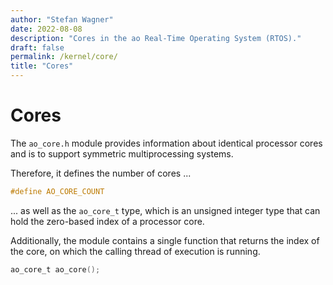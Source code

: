```yaml
---
author: "Stefan Wagner"
date: 2022-08-08
description: "Cores in the ao Real-Time Operating System (RTOS)."
draft: false
permalink: /kernel/core/
title: "Cores"
---
```


# Cores

The `ao_core.h` module provides information about identical processor cores and is to support symmetric multiprocessing systems. 

Therefore, it defines the number of cores ...

```c
#define AO_CORE_COUNT
```

... as well as the `ao_core_t` type, which is an unsigned integer type that can hold the zero-based index of a processor core. 

Additionally, the module contains a single function that returns the index of the core, on which the calling thread of execution is running.

```c
ao_core_t ao_core();
```
